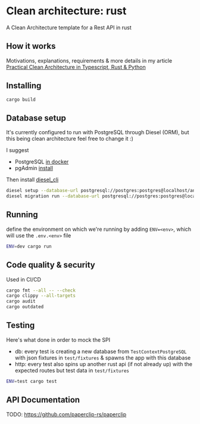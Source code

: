 # Clean architecture: rust

A Clean Architecture template for a Rest API in rust

## How it works

Motivations, explanations, requirements & more details in my article [Practical Clean Architecture in Typescript, Rust & Python](https://dev.to/msc29/practical-clean-architecture-in-typescript-rust-python-3a6d)

## Installing

```bash
cargo build
```

## Database setup

It's currently configured to run with PostgreSQL through Diesel (ORM), but this being clean architecture feel free to change it :)

I suggest

- PostgreSQL [in docker](https://hub.docker.com/_/postgres/)
- pgAdmin [install](https://www.pgadmin.org/download/pgadmin-4-apt/)

Then install [diesel_cli](https://lib.rs/crates/diesel_cli)

```bash
diesel setup --database-url postgresql://postgres:postgres@localhost/animal_fact_db
diesel migration run --database-url postgresql://postgres:postgres@localhost/animal_fact_db
```

## Running

define the environment on which we're running by adding `ENV=<env>`, which will use the `.env.<env>` file

```bash
ENV=dev cargo run
```

## Code quality & security

Used in CI/CD

```bash
cargo fmt --all -- --check
cargo clippy --all-targets
cargo audit
cargo outdated
```

## Testing

Here's what done in order to mock the SPI

- db: every test is creating a new database from `TestContextPostgreSQL` with json fixtures in `test/fixtures` & spawns the app with this database
- http: every test also spins up another rust api (if not already up) with the expected routes but test data in `test/fixtures`

```bash
ENV=test cargo test
```

## API Documentation

TODO: <https://github.com/paperclip-rs/paperclip>
